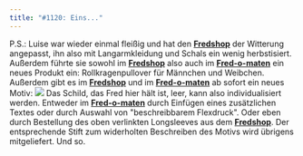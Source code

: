 ```yaml
---
title: "#1120: Eins..."
---
```


P.S.:
Luise war wieder einmal fleißig und hat den <a href="http://fredshop.spreadshirt.net/de/DE/Shop"><strong>Fredshop</strong></a> der Witterung angepasst, ihn also mit Langarmkleidung und Schals ein wenig herbstisiert.
Außerdem führte sie sowohl im <a href="http://fredshop.spreadshirt.net/de/DE/Shop"><strong>Fredshop</strong></a> also auch im <a href="http://fred-o-mat.spreadshirt.net/de/DE/Shop"><strong>Fred-o-maten</strong></a> ein neues Produkt ein: Rollkragenpullover für Männchen und Weibchen.
Außerdem gibt es im <a href="http://fredshop.spreadshirt.net/de/DE/Shop"><strong>Fredshop</strong></a> und im <a href="http://fred-o-mat.spreadshirt.net/de/DE/Shop"><strong>Fred-o-maten</strong></a> ab sofort ein neues Motiv:
<a href="http://fredshop.spreadshirt.net/de/DE/Shop/Article/Index/article/Bescheibbarer-Fred-7653745"><img src="http://www.fonflatter.de/bilder/beschreib.jpg"></a>
Das Schild, das Fred hier hält ist, leer, kann also individualisiert werden. Entweder im <a href="http://fred-o-mat.spreadshirt.net/de/DE/Shop"><strong>Fred-o-maten</strong></a> durch Einfügen eines zusätzlichen  Textes oder durch Auswahl von "beschreibbarem Flexdruck". Oder eben durch Bestellung des oben verlinkten Longsleeves aus dem <a href="http://fredshop.spreadshirt.net/de/DE/Shop/Article/Index/article/Bescheibbarer-Fred-7653745"><strong>Fredshop</strong></a>. Der entsprechende Stift zum widerholten Beschreiben des Motivs wird übrigens mitgeliefert.
Und so.
